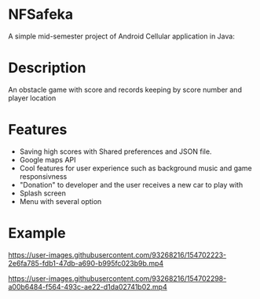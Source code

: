 # NFSafeka
A simple mid-semester project of Android Cellular application in Java:

# Description
An obstacle game with score and records keeping by score number and player location
# Features 
* Saving high scores with Shared preferences and JSON file.
* Google maps API
* Cool features for user experience such as background music and game responsivness
* "Donation" to developer and the user receives a new car to play with
* Splash screen
* Menu with several option

# Example
 
 https://user-images.githubusercontent.com/93268216/154702223-2e6fa785-fdb1-47db-a690-b995fc023b9b.mp4

https://user-images.githubusercontent.com/93268216/154702298-a00b6484-f564-493c-ae22-d1da02741b02.mp4
